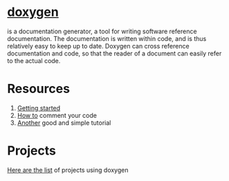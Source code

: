 # [doxygen](http://www.doxygen.nl/)

is a documentation generator, a tool for writing software reference documentation. The documentation is written within code, and is thus relatively easy to keep up to date. Doxygen can cross reference documentation and code, so that the reader of a document can easily refer to the actual code.

# Resources

1. [Getting started](http://www.doxygen.nl/manual/starting.html)
2. [How to](http://www.doxygen.nl/manual/docblocks.html) comment your code
3. [Another](https://flcwiki.desy.de/How%20to%20document%20your%20code%20using%20doxygen) good and simple tutorial

# Projects

[Here are the list](http://www.doxygen.nl/projects.html) of projects using doxygen